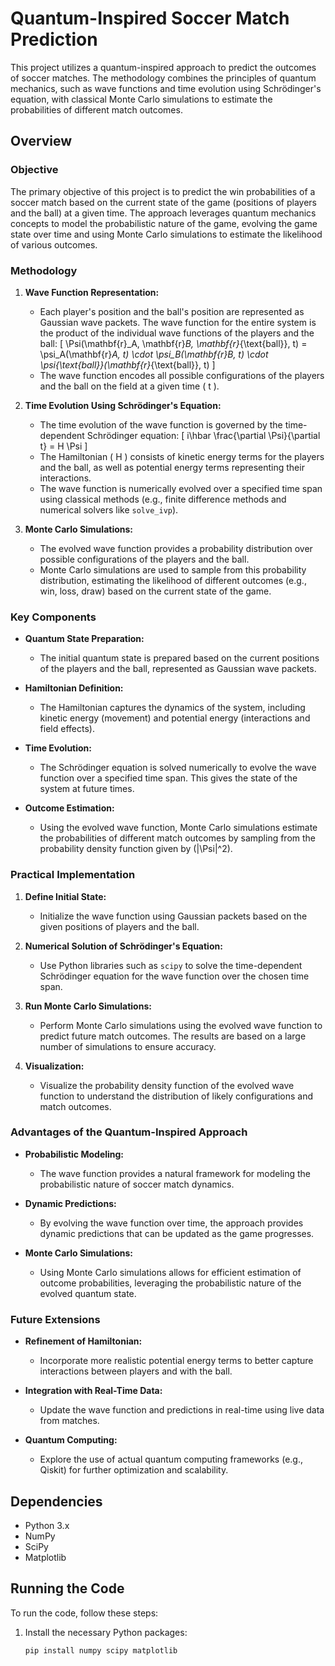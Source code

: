 # Quantum-Inspired Soccer Match Prediction

This project utilizes a quantum-inspired approach to predict the outcomes of soccer matches. The methodology combines the principles of quantum mechanics, such as wave functions and time evolution using Schrödinger's equation, with classical Monte Carlo simulations to estimate the probabilities of different match outcomes. 

## Overview

### Objective

The primary objective of this project is to predict the win probabilities of a soccer match based on the current state of the game (positions of players and the ball) at a given time. The approach leverages quantum mechanics concepts to model the probabilistic nature of the game, evolving the game state over time and using Monte Carlo simulations to estimate the likelihood of various outcomes.

### Methodology

1. **Wave Function Representation:**
   - Each player's position and the ball's position are represented as Gaussian wave packets. The wave function for the entire system is the product of the individual wave functions of the players and the ball:
     \[
     \Psi(\mathbf{r}_A, \mathbf{r}_B, \mathbf{r}_{\text{ball}}, t) = \psi_A(\mathbf{r}_A, t) \cdot \psi_B(\mathbf{r}_B, t) \cdot \psi_{\text{ball}}(\mathbf{r}_{\text{ball}}, t)
     \]
   - The wave function encodes all possible configurations of the players and the ball on the field at a given time \( t \).

2. **Time Evolution Using Schrödinger's Equation:**
   - The time evolution of the wave function is governed by the time-dependent Schrödinger equation:
     \[
     i\hbar \frac{\partial \Psi}{\partial t} = H \Psi
     \]
   - The Hamiltonian \( H \) consists of kinetic energy terms for the players and the ball, as well as potential energy terms representing their interactions.
   - The wave function is numerically evolved over a specified time span using classical methods (e.g., finite difference methods and numerical solvers like `solve_ivp`).

3. **Monte Carlo Simulations:**
   - The evolved wave function provides a probability distribution over possible configurations of the players and the ball.
   - Monte Carlo simulations are used to sample from this probability distribution, estimating the likelihood of different outcomes (e.g., win, loss, draw) based on the current state of the game.

### Key Components

- **Quantum State Preparation:**
  - The initial quantum state is prepared based on the current positions of the players and the ball, represented as Gaussian wave packets.

- **Hamiltonian Definition:**
  - The Hamiltonian captures the dynamics of the system, including kinetic energy (movement) and potential energy (interactions and field effects).

- **Time Evolution:**
  - The Schrödinger equation is solved numerically to evolve the wave function over a specified time span. This gives the state of the system at future times.

- **Outcome Estimation:**
  - Using the evolved wave function, Monte Carlo simulations estimate the probabilities of different match outcomes by sampling from the probability density function given by \(|\Psi|^2\).

### Practical Implementation

1. **Define Initial State:**
   - Initialize the wave function using Gaussian packets based on the given positions of players and the ball.

2. **Numerical Solution of Schrödinger's Equation:**
   - Use Python libraries such as `scipy` to solve the time-dependent Schrödinger equation for the wave function over the chosen time span.

3. **Run Monte Carlo Simulations:**
   - Perform Monte Carlo simulations using the evolved wave function to predict future match outcomes. The results are based on a large number of simulations to ensure accuracy.

4. **Visualization:**
   - Visualize the probability density function of the evolved wave function to understand the distribution of likely configurations and match outcomes.

### Advantages of the Quantum-Inspired Approach

- **Probabilistic Modeling:**
  - The wave function provides a natural framework for modeling the probabilistic nature of soccer match dynamics.
  
- **Dynamic Predictions:**
  - By evolving the wave function over time, the approach provides dynamic predictions that can be updated as the game progresses.

- **Monte Carlo Simulations:**
  - Using Monte Carlo simulations allows for efficient estimation of outcome probabilities, leveraging the probabilistic nature of the evolved quantum state.

### Future Extensions

- **Refinement of Hamiltonian:**
  - Incorporate more realistic potential energy terms to better capture interactions between players and with the ball.

- **Integration with Real-Time Data:**
  - Update the wave function and predictions in real-time using live data from matches.

- **Quantum Computing:**
  - Explore the use of actual quantum computing frameworks (e.g., Qiskit) for further optimization and scalability.

## Dependencies

- Python 3.x
- NumPy
- SciPy
- Matplotlib

## Running the Code

To run the code, follow these steps:

1. Install the necessary Python packages:
   ```sh
   pip install numpy scipy matplotlib
